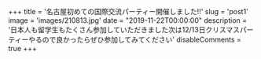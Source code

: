 +++
title = '名古屋初めての国際交流パーティー開催しました!!'
slug = 'post1'
image = 'images/210813.jpg'
date = "2019-11-22T00:00:00"
description = '日本人も留学生もたくさん参加していただきました次は12/13日クリスマスパーティーやるので良かったらぜひ参加してみてください'
disableComments = true
+++
